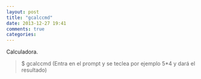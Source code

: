 ```yaml
---
layout: post
title: "gcalccmd"
date: 2013-12-27 19:41
comments: true
categories: 
---
```

Calculadora.

>$ gcalccmd (Entra en el prompt y se teclea por ejemplo 5*4 y dará el resultado)

